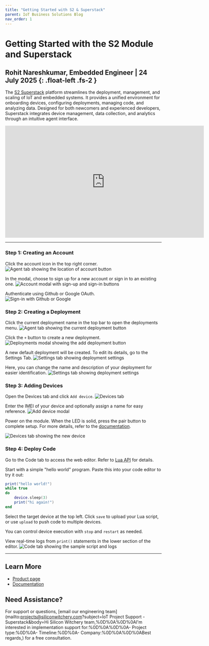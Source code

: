 ```yaml
---
title: "Getting Started with S2 & Superstack"
parent: IoT Business Solutions Blog
nav_order: 1
---
```


# **Getting Started with the S2 Module and Superstack**

Rohit Nareshkumar, Embedded Engineer \| 24 July 2025
{: .float-left	.fs-2 }
---
The [S2 Superstack](https://www.siliconwitchery.com/s2-superstack) platform streamlines the deployment, management, and scaling of IoT and embedded systems. It provides a unified environment for onboarding devices, configuring deployments, managing code, and analyzing data. Designed for both newcomers and experienced developers, Superstack integrates device management, data collection, and analytics through an intuitive agent interface.

<div style="text-align: center;"><iframe width="640" height="360" src="https://www.youtube.com/embed/3L_OU-fMW_w" frameborder="0" allowfullscreen></iframe></div>

---

### Step 1: Creating an Account

Click the account icon in the top right corner.
![Agent tab showing the location of account button](/assets/images/blog/getting-started-with-s2-superstack-account-button.png)

In the modal, choose to sign up for a new account or sign in to an existing one.
![Account modal with sign-up and sign-in buttons](/assets/images/blog/getting-started-with-s2-superstack-account-modal.png)

Authenticate using Github or Google OAuth.
![Sign-in with Github or Google](/assets/images/blog/getting-started-with-s2-superstack-sign-in.png)

### Step 2: Creating a Deployment

Click the current deployment name in the top bar to open the deployments menu.
![Agent tab showing the current deployment button](/assets/images/blog/getting-started-with-s2-superstack-deployments-button.png)

Click the `+` button to create a new deployment.
![Deployments modal showing the add deployment button](/assets/images/blog/getting-started-with-s2-superstack-step-add-deployment.png)

A new default deployment will be created. To edit its details, go to the Settings Tab.
![Settings tab showing deployment settings](/assets/images/blog/getting-started-with-s2-superstack-new-deployment.png)

Here, you can change the name and description of your deployment for easier identification.
![Settings tab showing deployment settings](/assets/images/blog/getting-started-with-s2-superstack-edit-deployment.png)

### Step 3: Adding Devices

Open the Devices tab and click `Add device`.
![Devices tab](/assets/images/blog/getting-started-with-s2-superstack-devices-tab.png)

Enter the IMEI of your device and optionally assign a name for easy reference.
![Add device modal](/assets/images/blog/getting-started-with-s2-superstack-add-device.png)

Power on the module. When the LED is solid, press the pair button to complete setup. For more details, refer to the [documentation](/pages/superstack/#connecting-your-first-module).

![Devices tab showing the new device](/assets/images/blog/getting-started-with-s2-superstack-added-to-deployment.png)

### Step 4: Deploy Code

Go to the Code tab to access the web editor. Refer to [Lua API](/pages/superstack/) for details.

Start with a simple "hello world" program. Paste this into your code editor to try it out:
```lua
print("hello world!")
while true
do
    device.sleep(3)
    print("hi again!")
end
```

Select the target device at the top left. Click `save` to upload your Lua script, or use `upload` to push code to multiple devices.

You can control device execution with `stop` and `restart` as needed.

View real-time logs from `print()` statements in the lower section of the editor.
![Code tab showing the sample script and logs](/assets/images/blog/getting-started-with-s2-superstack-code-tab.png)

---

## Learn More

- [Product page](https://www.siliconwitchery.com/s2-superstack)
- [Documentation](/pages/superstack/)

## Need Assistance?

For support or questions, [email our engineering team](mailto:projects@siliconwitchery.com?subject=IoT Project Support - Superstack&amp;body=Hi Silicon Witchery team,%0D%0A%0D%0AI'm interested in implementation support for:%0D%0A%0D%0A- Project type:%0D%0A- Timeline:%0D%0A- Company:%0D%0A%0D%0ABest regards,) for a free consultation.